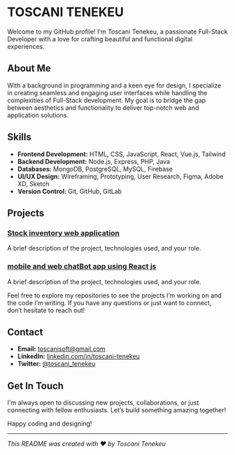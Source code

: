# TOSCANI TENEKEU

Welcome to my GitHub profile! I'm Toscani Tenekeu, a passionate Full-Stack Developer with a love for crafting beautiful and functional digital experiences.

## About Me

With a background in programming and a keen eye for design, I specialize in creating seamless and engaging user interfaces while handling the complexities of Full-Stack development. My goal is to bridge the gap between aesthetics and functionality to deliver top-notch web and application solutions.

## Skills

- **Frontend Development:** HTML, CSS, JavaScript, React, Vue.js, Tailwind
- **Backend Development:** Node.js, Express, PHP, Java
- **Databases:** MongoDB, PostgreSQL, MySQL, Firebase
- **UI/UX Design:** Wireframing, Prototyping, User Research, Figma, Adobe XD, Sketch
- **Version Control:** Git, GitHub, GitLab

## Projects

### [Stock inventory web application](portfolio.toscanisoft.com/stock-inventory-web-app)
A brief description of the project, technologies used, and your role.

### [mobile and web chatBot app using React js](portfolio.toscanisoft.com/chatbot-app)
A brief description of the project, technologies used, and your role.

Feel free to explore my repositories to see the projects I’m working on and the code I’m writing. If you have any questions or just want to connect, don’t hesitate to reach out!

## Contact

- **Email:** [toscanisoft@gmail.com](mailto:toscanisoft@gmail.com)
- **LinkedIn:** [linkedin.com/in/toscani-tenekeu](https://www.linkedin.com/in/TOSCANI-TENEKEU)
- **Twitter:** [@toscani_tenekeu](https://twitter.com/toscani_tenekeu)

## Get In Touch

I'm always open to discussing new projects, collaborations, or just connecting with fellow enthusiasts. Let’s build something amazing together!

Happy coding and designing!

---

*This README was created with ❤️ by Toscani Tenekeu*
